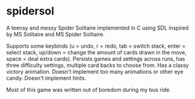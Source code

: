 # spidersol
A teensy and messy Spider Solitaire implemented in C using SDL inspired by MS Solitaire and MS Spider Solitaire.

Supports some keybinds (u = undo, r = redo, tab = switch stack, enter = select stack, up/down = change the amount of cards drawn in the move, space = deal extra cards). Persists games and settings across runs, has three difficulty settings, multiple card backs to choose from. Has a classy victory animation. Doesn't implement too many animations or other eye candy. Doesn't implement hints.

Most of this game was written out of boredom during my bus ride.
